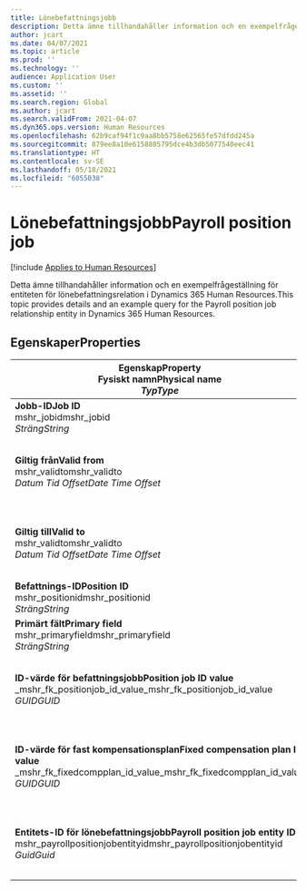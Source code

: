 ```yaml
---
title: Lönebefattningsjobb
description: Detta ämne tillhandahåller information och en exempelfrågeställning för entiteten för lönebefattningsjobb i Dynamics 365 Human Resources.
author: jcart
ms.date: 04/07/2021
ms.topic: article
ms.prod: ''
ms.technology: ''
audience: Application User
ms.custom: ''
ms.assetid: ''
ms.search.region: Global
ms.author: jcart
ms.search.validFrom: 2021-04-07
ms.dyn365.ops.version: Human Resources
ms.openlocfilehash: 62b9caf94f1c9aa8bb5758e62565fe57dfdd245a
ms.sourcegitcommit: 879ee8a10e6158885795dce4b3db5077540eec41
ms.translationtype: HT
ms.contentlocale: sv-SE
ms.lasthandoff: 05/18/2021
ms.locfileid: "6055038"
---
```

# <a name="payroll-position-job"></a><span data-ttu-id="fc1f6-103">Lönebefattningsjobb</span><span class="sxs-lookup"><span data-stu-id="fc1f6-103">Payroll position job</span></span>

[!include [Applies to Human Resources](../includes/applies-to-hr.md)]

<span data-ttu-id="fc1f6-104">Detta ämne tillhandahåller information och en exempelfrågeställning för entiteten för lönebefattningsrelation i Dynamics 365 Human Resources.</span><span class="sxs-lookup"><span data-stu-id="fc1f6-104">This topic provides details and an example query for the Payroll position job relationship entity in Dynamics 365 Human Resources.</span></span>

## <a name="properties"></a><span data-ttu-id="fc1f6-105">Egenskaper</span><span class="sxs-lookup"><span data-stu-id="fc1f6-105">Properties</span></span>

| <span data-ttu-id="fc1f6-106">Egenskap</span><span class="sxs-lookup"><span data-stu-id="fc1f6-106">Property</span></span><br><span data-ttu-id="fc1f6-107">**Fysiskt namn**</span><span class="sxs-lookup"><span data-stu-id="fc1f6-107">**Physical name**</span></span><br><span data-ttu-id="fc1f6-108">**_Typ_**</span><span class="sxs-lookup"><span data-stu-id="fc1f6-108">**_Type_**</span></span> | <span data-ttu-id="fc1f6-109">Använd</span><span class="sxs-lookup"><span data-stu-id="fc1f6-109">Use</span></span> | <span data-ttu-id="fc1f6-110">beskrivning</span><span class="sxs-lookup"><span data-stu-id="fc1f6-110">Description</span></span> |
| --- | --- | --- |
| <span data-ttu-id="fc1f6-111">**Jobb-ID**</span><span class="sxs-lookup"><span data-stu-id="fc1f6-111">**Job ID**</span></span><br><span data-ttu-id="fc1f6-112">mshr_jobid</span><span class="sxs-lookup"><span data-stu-id="fc1f6-112">mshr_jobid</span></span><br><span data-ttu-id="fc1f6-113">*Sträng*</span><span class="sxs-lookup"><span data-stu-id="fc1f6-113">*String*</span></span> | <span data-ttu-id="fc1f6-114">Skrivskyddat</span><span class="sxs-lookup"><span data-stu-id="fc1f6-114">Readp-only</span></span><br><span data-ttu-id="fc1f6-115">Obligatoriskt</span><span class="sxs-lookup"><span data-stu-id="fc1f6-115">Required</span></span> |<span data-ttu-id="fc1f6-116">Jobbets ID.</span><span class="sxs-lookup"><span data-stu-id="fc1f6-116">The ID of the job.</span></span> |
| <span data-ttu-id="fc1f6-117">**Giltig från**</span><span class="sxs-lookup"><span data-stu-id="fc1f6-117">**Valid from**</span></span><br><span data-ttu-id="fc1f6-118">mshr_validto</span><span class="sxs-lookup"><span data-stu-id="fc1f6-118">mshr_validto</span></span><br><span data-ttu-id="fc1f6-119">*Datum Tid Offset*</span><span class="sxs-lookup"><span data-stu-id="fc1f6-119">*Date Time Offset*</span></span> | <span data-ttu-id="fc1f6-120">Skrivskydd</span><span class="sxs-lookup"><span data-stu-id="fc1f6-120">Read-only</span></span> <br><span data-ttu-id="fc1f6-121">Obligatoriskt</span><span class="sxs-lookup"><span data-stu-id="fc1f6-121">Required</span></span> | <span data-ttu-id="fc1f6-122">Datum från vilket befattningen och jobbrelationen gäller.</span><span class="sxs-lookup"><span data-stu-id="fc1f6-122">Date the postion and job relationship is valid from.</span></span> |
| <span data-ttu-id="fc1f6-123">**Giltig till**</span><span class="sxs-lookup"><span data-stu-id="fc1f6-123">**Valid to**</span></span><br><span data-ttu-id="fc1f6-124">mshr_validto</span><span class="sxs-lookup"><span data-stu-id="fc1f6-124">mshr_validto</span></span><br><span data-ttu-id="fc1f6-125">*Datum Tid Offset*</span><span class="sxs-lookup"><span data-stu-id="fc1f6-125">*Date Time Offset*</span></span> | <span data-ttu-id="fc1f6-126">Skrivskydd</span><span class="sxs-lookup"><span data-stu-id="fc1f6-126">Read-only</span></span> <br><span data-ttu-id="fc1f6-127">Obligatoriskt</span><span class="sxs-lookup"><span data-stu-id="fc1f6-127">Required</span></span> | <span data-ttu-id="fc1f6-128">Datum till och med vilket befattningen och jobbrelationen gäller.</span><span class="sxs-lookup"><span data-stu-id="fc1f6-128">Date the position and job relationship is valid to.</span></span>  |
| <span data-ttu-id="fc1f6-129">**Befattnings-ID**</span><span class="sxs-lookup"><span data-stu-id="fc1f6-129">**Position ID**</span></span><br><span data-ttu-id="fc1f6-130">mshr_positionid</span><span class="sxs-lookup"><span data-stu-id="fc1f6-130">mshr_positionid</span></span><br><span data-ttu-id="fc1f6-131">*Sträng*</span><span class="sxs-lookup"><span data-stu-id="fc1f6-131">*String*</span></span> | <span data-ttu-id="fc1f6-132">Skrivskydd</span><span class="sxs-lookup"><span data-stu-id="fc1f6-132">Read-only</span></span><br><span data-ttu-id="fc1f6-133">Obligatoriskt</span><span class="sxs-lookup"><span data-stu-id="fc1f6-133">Required</span></span> | <span data-ttu-id="fc1f6-134">Befattningens ID.</span><span class="sxs-lookup"><span data-stu-id="fc1f6-134">The ID of the position.</span></span> |
| <span data-ttu-id="fc1f6-135">**Primärt fält**</span><span class="sxs-lookup"><span data-stu-id="fc1f6-135">**Primary field**</span></span><br><span data-ttu-id="fc1f6-136">mshr_primaryfield</span><span class="sxs-lookup"><span data-stu-id="fc1f6-136">mshr_primaryfield</span></span><br><span data-ttu-id="fc1f6-137">*Sträng*</span><span class="sxs-lookup"><span data-stu-id="fc1f6-137">*String*</span></span> | <span data-ttu-id="fc1f6-138">Obligatoriskt</span><span class="sxs-lookup"><span data-stu-id="fc1f6-138">Required</span></span><br><span data-ttu-id="fc1f6-139">Systemgenererad</span><span class="sxs-lookup"><span data-stu-id="fc1f6-139">System generated</span></span> |  |
| <span data-ttu-id="fc1f6-140">**ID-värde för befattningsjobb**</span><span class="sxs-lookup"><span data-stu-id="fc1f6-140">**Position job ID value**</span></span><br><span data-ttu-id="fc1f6-141">_mshr_fk_positionjob_id_value</span><span class="sxs-lookup"><span data-stu-id="fc1f6-141">_mshr_fk_positionjob_id_value</span></span><br><span data-ttu-id="fc1f6-142">*GUID*</span><span class="sxs-lookup"><span data-stu-id="fc1f6-142">*GUID*</span></span> | <span data-ttu-id="fc1f6-143">Skrivskydd</span><span class="sxs-lookup"><span data-stu-id="fc1f6-143">Read-only</span></span><br><span data-ttu-id="fc1f6-144">Obligatoriskt</span><span class="sxs-lookup"><span data-stu-id="fc1f6-144">Required</span></span><br><span data-ttu-id="fc1f6-145">Sekundärnyckel:mshr_PayrollPositionJobEntity för mshr_payrollpositionjobentity</span><span class="sxs-lookup"><span data-stu-id="fc1f6-145">Foreign key:mshr_PayrollPositionJobEntity of the mshr_payrollpositionjobentity</span></span> |<span data-ttu-id="fc1f6-146">ID för det jobb som är kopplat till befattningen.</span><span class="sxs-lookup"><span data-stu-id="fc1f6-146">The ID of the job associated with the position.</span></span>|
| <span data-ttu-id="fc1f6-147">**ID-värde för fast kompensationsplan**</span><span class="sxs-lookup"><span data-stu-id="fc1f6-147">**Fixed compensation plan ID value**</span></span><br><span data-ttu-id="fc1f6-148">_mshr_fk_fixedcompplan_id_value</span><span class="sxs-lookup"><span data-stu-id="fc1f6-148">_mshr_fk_fixedcompplan_id_value</span></span><br><span data-ttu-id="fc1f6-149">*GUID*</span><span class="sxs-lookup"><span data-stu-id="fc1f6-149">*GUID*</span></span> | <span data-ttu-id="fc1f6-150">Skrivskydd</span><span class="sxs-lookup"><span data-stu-id="fc1f6-150">Read-only</span></span><br><span data-ttu-id="fc1f6-151">Obligatoriskt</span><span class="sxs-lookup"><span data-stu-id="fc1f6-151">Required</span></span><br><span data-ttu-id="fc1f6-152">Sekundärnyckel: mshr_FixedCompPlan_id för mshr_payrollfixedcompensationplanentity</span><span class="sxs-lookup"><span data-stu-id="fc1f6-152">Foreign key: mshr_FixedCompPlan_id of mshr_payrollfixedcompensationplanentity</span></span>  | <span data-ttu-id="fc1f6-153">ID för den fasta kompensationsplan som är kopplad till befattningen.</span><span class="sxs-lookup"><span data-stu-id="fc1f6-153">The ID of the fixed compensation plan associated with the position.</span></span> |
| <span data-ttu-id="fc1f6-154">**Entitets-ID för lönebefattningsjobb**</span><span class="sxs-lookup"><span data-stu-id="fc1f6-154">**Payroll position job entity ID**</span></span><br><span data-ttu-id="fc1f6-155">mshr_payrollpositionjobentityid</span><span class="sxs-lookup"><span data-stu-id="fc1f6-155">mshr_payrollpositionjobentityid</span></span><br><span data-ttu-id="fc1f6-156">*Guid*</span><span class="sxs-lookup"><span data-stu-id="fc1f6-156">*Guid*</span></span> | <span data-ttu-id="fc1f6-157">Obligatoriskt</span><span class="sxs-lookup"><span data-stu-id="fc1f6-157">Required</span></span><br><span data-ttu-id="fc1f6-158">Systemgenererat.</span><span class="sxs-lookup"><span data-stu-id="fc1f6-158">System generated.</span></span> | <span data-ttu-id="fc1f6-159">Ett systemgenererat GUID-värde som unikt identifierar jobbet.</span><span class="sxs-lookup"><span data-stu-id="fc1f6-159">A system-generated GUID value to uniquely identify the job.</span></span>  |

